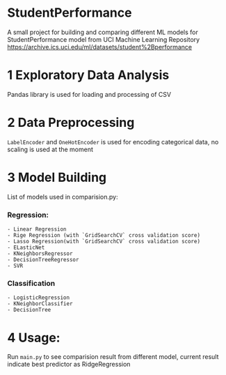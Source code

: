 # StudentPerformance
A small project for building and comparing different ML models for StudentPerformance model from UCI Machine Learning Repository
https://archive.ics.uci.edu/ml/datasets/student%2Bperformance


# 1 Exploratory Data Analysis 
Pandas library is used for loading and processing of CSV


# 2 Data Preprocessing
`LabelEncoder` and `OneHotEncoder` is used for encoding categorical data, no scaling is used at the moment

# 3 Model Building
List of models used in comparision.py:

 ### Regression:
    - Linear Regression
    - Rige Regression (with `GridSearchCV` cross validation score)
    - Lasso Regression(with `GridSearchCV` cross validation score)
    - ELasticNet
    - KNeighborsRegressor
    - DecisionTreeRegressor
    - SVR 
 ### Classification
    - LogisticRegression
    - KNeighborClassifier
    - DecisionTree
    
 # 4 Usage:
 Run `main.py` to see comparision result from different model, current result indicate best predictor as RidgeRegression
